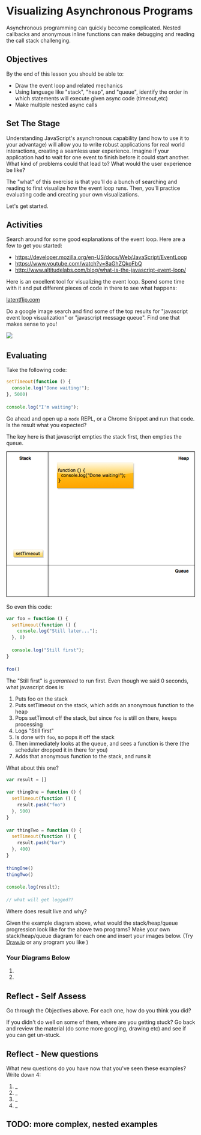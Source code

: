 # Visualizing Asynchronous Programs

Asynchronous programming can quickly become complicated. Nested callbacks and
anonymous inline functions can make debugging and reading the call stack
challenging.

## Objectives

By the end of this lesson you should be able to:

- Draw the event loop and related mechanics
- Using language like "stack", "heap", and "queue", identify the order in which
statements will execute given async code (timeout,etc)
- Make multiple nested async calls

## Set The Stage

Understanding JavaScript's asynchronous capability (and how to use it to
your advantage) will allow you to write robust applications for real world
interactions, creating a seamless user experience. Imagine if your
application had to wait for one event to finish before it could start another.
What kind of problems could that lead to? What would the user experience be
like?

The "what" of this exercise is that you'll do a bunch of searching and reading
to first visualize how the event loop runs. Then, you'll practice evaluating
code and creating your own visualizations.

Let's get started.

## Activities

Search around for some good explanations of the event loop.  Here are a few to get you started:

- https://developer.mozilla.org/en-US/docs/Web/JavaScript/EventLoop
- https://www.youtube.com/watch?v=8aGhZQkoFbQ
- http://www.altitudelabs.com/blog/what-is-the-javascript-event-loop/

Here is an excellent tool for visualizing the event loop. Spend some time with
it and put different pieces of code in there to see what happens:

[latentflip.com](http://latentflip.com/loupe/?code=JC5vbignYnV0dG9uJywgJ2NsaWNrJywgZnVuY3Rpb24gb25DbGljaygpIHsKICAgIHNldFRpbWVvdXQoZnVuY3Rpb24gdGltZXIoKSB7CiAgICAgICAgY29uc29sZS5sb2coJ1lvdSBjbGlja2VkIHRoZSBidXR0b24hJyk7ICAgIAogICAgfSwgMjAwMCk7Cn0pOwoKY29uc29sZS5sb2coIkhpISIpOwoKc2V0VGltZW91dChmdW5jdGlvbiB0aW1lb3V0KCkgewogICAgY29uc29sZS5sb2coIkNsaWNrIHRoZSBidXR0b24hIik7Cn0sIDUwMDApOwoKY29uc29sZS5sb2coIldlbGNvbWUgdG8gbG91cGUuIik7!!!PGJ1dHRvbj5DbGljayBtZSE8L2J1dHRvbj4%3D)

Do a google image search and find some of the top results for "javascript event
loop visualization" or "javascript message queue". Find one that makes sense to
you!

![](https://s3.amazonaws.com/heroku.devcenter/manual_uploads/Screen%20shot%202012-04-12%20at%203.59.12%20PM.png)

## Evaluating

Take the following code:

```js
setTimeout(function () {
  console.log("Done waiting!");
}, 5000)

console.log("I'm waiting");
```

Go ahead and open up a `node` REPL, or a Chrome Snippet and run that code. Is
the result what you expected?

The key here is that javascript empties the stack first, then empties the queue.

![](images/output_um2c5H.gif)

So even this code:

```js
var foo = function () {
  setTimeout(function () {
    console.log("Still later...");
  }, 0)

  console.log("Still first");
}

foo()
```

The "Still first" is _guaranteed_ to run first.  Even though we said 0 seconds,
what javascript does is:

1. Puts foo on the stack
1. Puts setTimeout on the stack, which adds an anonymous function to the heap
1. Pops setTimout off the stack, but since `foo` is still on there, keeps
processing
1. Logs "Still first"
1. Is done with `foo`, so pops it off the stack
1. Then immediately looks at the queue, and sees a function is there (the
scheduler dropped it in there for you)
1. Adds that anonymous function to the stack, and runs it

What about this one?

```js
var result = []

var thingOne = function () {
  setTimeout(function () {
    result.push("foo")
  }, 500)
}

var thingTwo = function () {
  setTimeout(function () {
    result.push("bar")
  }, 400)
}

thingOne()
thingTwo()

console.log(result);

// what will get logged??
```

Where does result live and why?

Given the example diagram above, what would the stack/heap/queue progression
look like for the above two programs? Make your own stack/heap/queue diagram for
each one and insert your images below.  (Try [Draw.io](https://www.draw.io/) or any program you
like )

### Your Diagrams Below

1.
1.

## Reflect - Self Assess

Go through the Objectives above. For each one, how do you think you did?

If you didn't do well on some of them, where are you getting stuck? Go back and
review the material (do some more googling, drawing etc) and see if you can get
un-stuck.

## Reflect - New questions

What new questions do you have now that you've seen these examples? Write down 4:

1. _
1. _
1. _
1. _

## TODO: more complex, nested examples
